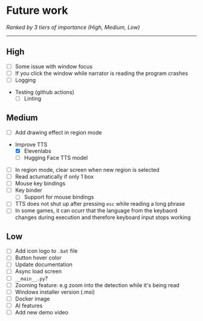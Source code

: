 # Future work
*Ranked by 3 tiers of importance (High, Medium, Low)*

---
## High
- [ ] Some issue with window focus
- [ ] If you click the window while narrator is reading the program crashes
- [ ] Logging
- Testing (github actions)
    - [ ] Linting
## Medium
- [ ] Add drawing effect in region mode
- Improve TTS
  - [x] Elevenlabs
  - [ ] Hugging Face TTS model
- [ ] In region mode, clear screen when new region is selected
- [ ] Read actumatically if  only 1 box
- [ ] Mouse key bindings
- [ ] Key binder
  - [ ] Support for mouse bindings
- [ ] TTS does not shut up after pressing `esc` while reading a long phrase
- [ ] In some games, it can ocurr that the language from the keybaord changes during execution and therefore keyboard input stops working
## Low
  - [ ] Add icon logo to `.bat` file
  - [ ] Button hover color
  - [ ] Update documentation
  - [ ] Async load screen
  - [ ] `__main__.py`?
  - [ ] Zooming feature: e.g zoom into the detection while it's being read
  - [ ] Windows installer version (.msi)
  - [ ] Docker image
  - [ ] AI features
  - [ ] Add new demo video
